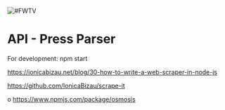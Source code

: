 ![#FWTV](https://image.freepik.com/free-icon/news_318-32311.jpg)
# API - Press Parser

For development: npm start

https://ionicabizau.net/blog/30-how-to-write-a-web-scraper-in-node-js

https://github.com/IonicaBizau/scrape-it

o
https://www.npmjs.com/package/osmosis